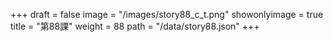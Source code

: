 +++
draft = false 
image = "/images/story88_c_t.png" 
showonlyimage = true 
title = "第88課" 
weight = 88 
path = "/data/story88.json" 
+++

